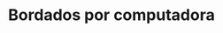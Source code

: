 ---
title: "Bordados por computadora"
url: /tlalnepantla/bordados-por-computadora/
shop: Kopieren
---